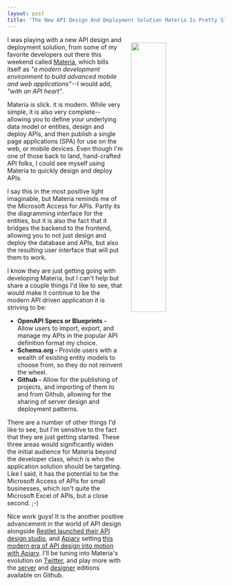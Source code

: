 ```yaml
---
layout: post
title: 'The New API Design And Deployment Solution Materia Is Pretty Slick'
---
```

<p><a href="https://getmateria.com/"><img style="padding: 15px;" src="http://kinlane-productions.s3.amazonaws.com/api_evangelist_site/blog/materia_screen_entities.png" alt="" width="40%" align="right" /></a></p>
<p>I was playing with a new API design and deployment solution, from some of my favorite developers out there this weekend called <a href="https://getmateria.com/">Materia</a>, which bills itself as <em>"a modern development environment to build advanced mobile and web applications"</em>--I would add, <em>"with an API heart"</em>.</p>
<p>Materia&nbsp;is slick. it is modern. While very simple, it is also very complete--allowing you to define your underlying data model or entities, design and deploy APIs, and then publish a single page applications (SPA) for use on the web, or mobile devices. Even though I'm one of those back to land, hand-crafted API folks, I could see myself using Materia to quickly design and deploy APIs.&nbsp;</p>
<p>I say this in the most positive light imaginable, but Materia reminds me of the Microsoft Access for APIs. Partly its the diagramming interface for the entities, but it is also the fact that it bridges the backend to the frontend, allowing you to not just design and deploy the database and APIs, but also the resulting user interface that will put them to work.</p>
<p>I know they are just getting going with developing Materia, but I can't help but share a couple things I'd like to see, that would make it continue to be the modern API driven application it is striving to be:</p>
<ul>
<li><strong>OpenAPI Specs or Blueprints - </strong>Allow users to import, export, and manage my APIs in the popular API definition format my choice.</li>
<li><strong>Schema.org - </strong>Provide users with a wealth of existing entity&nbsp;models to choose from, so they do not reinvent the wheel.</li>
<li><strong>Github - </strong>Allow for the publishing of projects, and importing of them to and from Github, allowing for the sharing of server design and deployment patterns.</li>
</ul>
<p>There are a number of other things I'd like to see, but I'm sensitive to the fact that they are just getting started. These three areas would significantly widen the initial audience for Materia beyond the developer class, which is who the application solution should be targeting. Like I said, it has the potential to be the Microsoft Access of APIs for small businesses, which isn't quite the Microsoft Excel of APIs, but a close second. ;-)</p>
<p>Nice work guys! It is the another positive advancement in the world of API design alongside&nbsp;<a href="https://restlet.com/products/restlet-studio/">Restlet launched their API design studio</a>, and <a href="http://apiary.io">Apiary</a> setting&nbsp;<a href="http://apievangelist.com/2011/10/07/easy-api-development-with-apiaryio/">this modern era of API design into motion with Apiary</a>. I'll be tuning into Materia's evolution on <a href="https://twitter.com/MateriaHQ">Twitter</a>, and play more with the <a href="https://github.com/webshell/materia-server">server</a> and <a href="https://github.com/webshell/materia-designer">designer</a> editions available on Github.</p>
